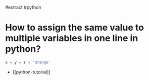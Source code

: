 #extract
#python

# How to assign the same value to multiple variables in one line in python?
```python
x = y = z = 'Orange'
```

- [[python-tutorial]]
